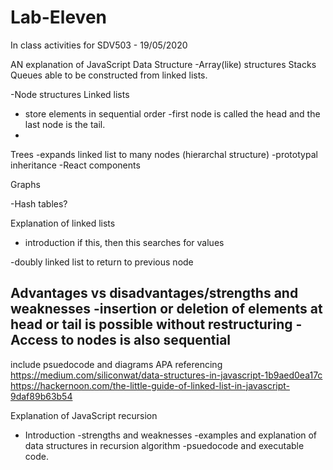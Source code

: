 # Lab-Eleven
In class activities for SDV503 - 19/05/2020

AN explanation of JavaScript Data Structure
-Array(like) structures
Stacks
Queues
able to be constructed from linked lists.

-Node structures
Linked lists 
- store elements in sequential order
-first node is called the head and the last node is the tail.
- 
Trees
-expands linked list to many nodes (hierarchal structure)
-prototypal inheritance
-React components

Graphs

-Hash tables?


Explanation of linked lists
- introduction
if this, then this
searches for values

-doubly linked list  to return to previous node

Advantages vs disadvantages/strengths and weaknesses
-insertion or deletion of elements at head or tail is possible without restructuring
-Access to nodes is also sequential
-

include psuedocode and diagrams
APA referencing
https://medium.com/siliconwat/data-structures-in-javascript-1b9aed0ea17c
https://hackernoon.com/the-little-guide-of-linked-list-in-javascript-9daf89b63b54


Explanation of JavaScript recursion
- Introduction
-strengths and weaknesses
-examples and explanation of data structures in recursion algorithm
-psuedocode and executable code.

